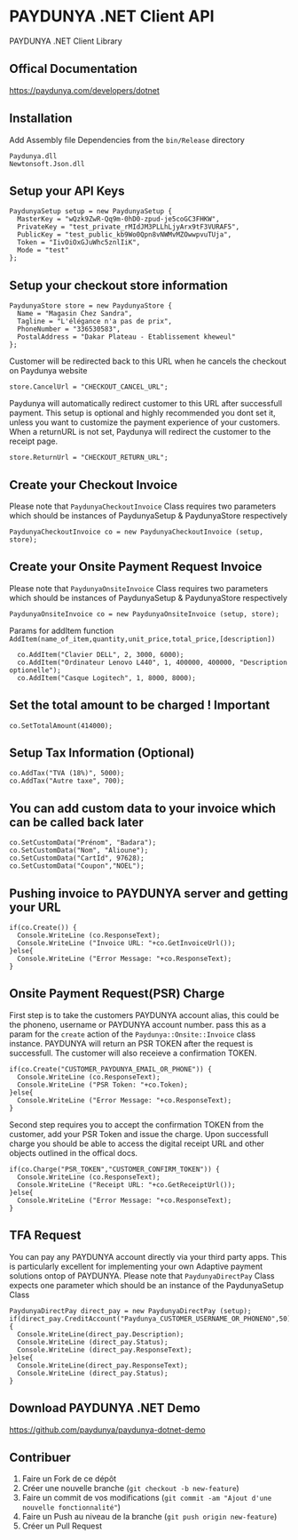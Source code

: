PAYDUNYA .NET Client API
======================
PAYDUNYA .NET Client Library

## Offical Documentation
https://paydunya.com/developers/dotnet

## Installation

Add Assembly file Dependencies from the `bin/Release` directory

    Paydunya.dll
    Newtonsoft.Json.dll

## Setup your API Keys

    PaydunyaSetup setup = new PaydunyaSetup {
      MasterKey = "wQzk9ZwR-Qq9m-0hD0-zpud-je5coGC3FHKW",
      PrivateKey = "test_private_rMIdJM3PLLhLjyArx9tF3VURAF5",
      PublicKey = "test_public_kb9Wo0Qpn8vNWMvMZOwwpvuTUja",
      Token = "IivOiOxGJuWhc5znlIiK",
      Mode = "test"
    };

## Setup your checkout store information

    PaydunyaStore store = new PaydunyaStore {
      Name = "Magasin Chez Sandra",
      Tagline = "L'élégance n'a pas de prix",
      PhoneNumber = "336530583",
      PostalAddress = "Dakar Plateau - Etablissement kheweul"
    };

Customer will be redirected back to this URL when he cancels the checkout on Paydunya website

    store.CancelUrl = "CHECKOUT_CANCEL_URL";

Paydunya will automatically redirect customer to this URL after successfull payment.
This setup is optional and highly recommended you dont set it, unless you want to customize the payment experience of your customers.
When a returnURL is not set, Paydunya will redirect the customer to the receipt page.

    store.ReturnUrl = "CHECKOUT_RETURN_URL";

## Create your Checkout Invoice
Please note that `PaydunyaCheckoutInvoice` Class requires two parameters which should be instances of PaydunyaSetup & PaydunyaStore respectively

    PaydunyaCheckoutInvoice co = new PaydunyaCheckoutInvoice (setup, store);

## Create your Onsite Payment Request Invoice
Please note that `PaydunyaOnsiteInvoice` Class requires two parameters which should be instances of PaydunyaSetup & PaydunyaStore respectively

    PaydunyaOnsiteInvoice co = new PaydunyaOnsiteInvoice (setup, store);

Params for addItem function `AddItem(name_of_item,quantity,unit_price,total_price,[description])`

      co.AddItem("Clavier DELL", 2, 3000, 6000);
      co.AddItem("Ordinateur Lenovo L440", 1, 400000, 400000, "Description optionelle");
      co.AddItem("Casque Logitech", 1, 8000, 8000);

## Set the total amount to be charged ! Important

    co.SetTotalAmount(414000);

## Setup Tax Information (Optional)

    co.AddTax("TVA (18%)", 5000);
    co.AddTax("Autre taxe", 700);

## You can add custom data to your invoice which can be called back later

    co.SetCustomData("Prénom", "Badara");
    co.SetCustomData("Nom", "Alioune");
    co.SetCustomData("CartId", 97628);
    co.SetCustomData("Coupon","NOEL");

## Pushing invoice to PAYDUNYA server and getting your URL

    if(co.Create()) {
      Console.WriteLine (co.ResponseText);
      Console.WriteLine ("Invoice URL: "+co.GetInvoiceUrl());
    }else{
      Console.WriteLine ("Error Message: "+co.ResponseText);
    }

## Onsite Payment Request(PSR) Charge
First step is to take the customers PAYDUNYA account alias, this could be the phoneno, username or PAYDUNYA account number.
pass this as a param for the `create` action of the `Paydunya::Onsite::Invoice` class instance. PAYDUNYA will return an PSR TOKEN after the request is successfull. The customer will also receieve a confirmation TOKEN.

    if(co.Create("CUSTOMER_PAYDUNYA_EMAIL_OR_PHONE")) {
      Console.WriteLine (co.ResponseText);
      Console.WriteLine ("PSR Token: "+co.Token);
    }else{
      Console.WriteLine ("Error Message: "+co.ResponseText);
    }

Second step requires you to accept the confirmation TOKEN from the customer, add your PSR Token and issue the charge. Upon successfull charge you should be able to access the digital receipt URL and other objects outlined in the offical docs.

    if(co.Charge("PSR_TOKEN","CUSTOMER_CONFIRM_TOKEN")) {
      Console.WriteLine (co.ResponseText);
      Console.WriteLine ("Receipt URL: "+co.GetReceiptUrl());
    }else{
      Console.WriteLine ("Error Message: "+co.ResponseText);
    }

## TFA Request
You can pay any PAYDUNYA account directly via your third party apps. This is particularly excellent for implementing your own Adaptive payment solutions ontop of PAYDUNYA. Please note that `PaydunyaDirectPay` Class expects one parameter which should be an instance of the PaydunyaSetup Class

    PaydunyaDirectPay direct_pay = new PaydunyaDirectPay (setup);
    if(direct_pay.CreditAccount("Paydunya_CUSTOMER_USERNAME_OR_PHONENO",50)){
      Console.WriteLine(direct_pay.Description);
      Console.WriteLine (direct_pay.Status);
      Console.WriteLine (direct_pay.ResponseText);
    }else{
      Console.WriteLine(direct_pay.ResponseText);
      Console.WriteLine (direct_pay.Status);
    }


## Download PAYDUNYA .NET Demo
https://github.com/paydunya/paydunya-dotnet-demo

## Contribuer

1. Faire un Fork de ce dépôt
2. Créer une nouvelle branche (`git checkout -b new-feature`)
3. Faire un commit de vos modifications (`git commit -am "Ajout d'une nouvelle fonctionnalité"`)
4. Faire un Push au niveau de la branche (`git push origin new-feature`)
5. Créer un Pull Request